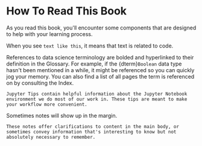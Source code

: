 # How To Read This Book

As you read this book, you'll encounter some components that are designed to help with your learning process.

When you see `text like this`, it means that text is related to code.

References to data science terminology are bolded and hyperlinked to their definition in the Glossary. For example, if the {dterm}`Boolean` data type hasn't been mentioned in a while, it might be referenced so you can quickly jog your memory. You can also find a list of all pages the term is referenced on by consulting the Index.

```{jupytertip}
Jupyter Tips contain helpful information about the Jupyter Notebook environment we do most of our work in. These tips are meant to make your workflow more convenient.
```

Sometimes notes will show up in the margin.

```{margin}
These notes offer clarifications to content in the main body, or sometimes convey information that's interesting to know but not absolutely necessary to remember.
```

